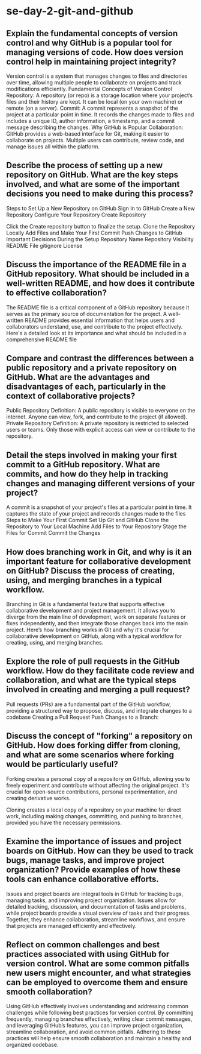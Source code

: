 # se-day-2-git-and-github
## Explain the fundamental concepts of version control and why GitHub is a popular tool for managing versions of code. How does version control help in maintaining project integrity?
Version control is a system that manages changes to files and directories over time, allowing multiple people to collaborate on projects and track modifications efficiently. 
Fundamental Concepts of Version Control
Repository: A repository (or repo) is a storage location where your project’s files and their history are kept. It can be local (on your own machine) or remote (on a server).
Commit: A commit represents a snapshot of the project at a particular point in time. It records the changes made to files and includes a unique ID, author information, a timestamp, and a commit message describing the changes.
Why GitHub is Popular
Collaboration: GitHub provides a web-based interface for Git, making it easier to collaborate on projects. Multiple users can contribute, review code, and manage issues all within the platform.

## Describe the process of setting up a new repository on GitHub. What are the key steps involved, and what are some of the important decisions you need to make during this process?
Steps to Set Up a New Repository on GitHub
Sign In to GitHub
Create a New Repository
Configure Your Repository
Create Repository

Click the Create repository button to finalize the setup.
Clone the Repository Locally
Add Files and Make Your First Commit
Push Changes to GitHub
Important Decisions During the Setup
Repository Name
Repository Visibility
README File
gitignore
License

## Discuss the importance of the README file in a GitHub repository. What should be included in a well-written README, and how does it contribute to effective collaboration?
The README file is a critical component of a GitHub repository because it serves as the primary source of documentation for the project. A well-written README provides essential information that helps users and collaborators understand, use, and contribute to the project effectively. Here's a detailed look at its importance and what should be included in a comprehensive README file

## Compare and contrast the differences between a public repository and a private repository on GitHub. What are the advantages and disadvantages of each, particularly in the context of collaborative projects?
Public Repository
Definition: A public repository is visible to everyone on the internet. Anyone can view, fork, and contribute to the project (if allowed).
Private Repository
Definition: A private repository is restricted to selected users or teams. Only those with explicit access can view or contribute to the repository.

## Detail the steps involved in making your first commit to a GitHub repository. What are commits, and how do they help in tracking changes and managing different versions of your project?
A commit is a snapshot of your project's files at a particular point in time. It captures the state of your project and records changes made to the files
Steps to Make Your First Commit
Set Up Git and GitHub
Clone the Repository to Your Local Machine
Add Files to Your Repository
Stage the Files for Commit
Commit the Changes


## How does branching work in Git, and why is it an important feature for collaborative development on GitHub? Discuss the process of creating, using, and merging branches in a typical workflow.
Branching in Git is a fundamental feature that supports effective collaborative development and project management. It allows you to diverge from the main line of development, work on separate features or fixes independently, and then integrate those changes back into the main project. Here’s how branching works in Git and why it's crucial for collaborative development on GitHub, along with a typical workflow for creating, using, and merging branches.

## Explore the role of pull requests in the GitHub workflow. How do they facilitate code review and collaboration, and what are the typical steps involved in creating and merging a pull request?
Pull requests (PRs) are a fundamental part of the GitHub workflow, providing a structured way to propose, discuss, and integrate changes to a codebase
Creating a Pull Request
Push Changes to a Branch:

## Discuss the concept of "forking" a repository on GitHub. How does forking differ from cloning, and what are some scenarios where forking would be particularly useful?
Forking creates a personal copy of a repository on GitHub, allowing you to freely experiment and contribute without affecting the original project. It's crucial for open-source contributions, personal experimentation, and creating derivative works.

Cloning creates a local copy of a repository on your machine for direct work, including making changes, committing, and pushing to branches, provided you have the necessary permissions.

## Examine the importance of issues and project boards on GitHub. How can they be used to track bugs, manage tasks, and improve project organization? Provide examples of how these tools can enhance collaborative efforts.
Issues and project boards are integral tools in GitHub for tracking bugs, managing tasks, and improving project organization. Issues allow for detailed tracking, discussion, and documentation of tasks and problems, while project boards provide a visual overview of tasks and their progress. Together, they enhance collaboration, streamline workflows, and ensure that projects are managed efficiently and effectively.

## Reflect on common challenges and best practices associated with using GitHub for version control. What are some common pitfalls new users might encounter, and what strategies can be employed to overcome them and ensure smooth collaboration?
Using GitHub effectively involves understanding and addressing common challenges while following best practices for version control. By committing frequently, managing branches effectively, writing clear commit messages, and leveraging GitHub’s features, you can improve project organization, streamline collaboration, and avoid common pitfalls. Adhering to these practices will help ensure smooth collaboration and maintain a healthy and organized codebase.
